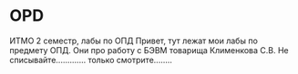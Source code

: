 # OPD
ИТМО 2 семестр, лабы по ОПД
Привет, тут лежат мои лабы по предмету ОПД. Они про работу с БЭВМ товарища Клименкова С.В. Не списывайте............. только смотрите........
